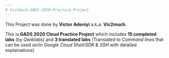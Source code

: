 ```yaml
---
# Vic2much-GADS-2020-Practice-Project
---
```

This Project was done by **Victor Adeniyi** a.k.a. **Vic2much**.

This is **GADS 2020 Cloud Practice Project** which includes **15 completed labs** (by *Qwiklabs*) and **3 translated labs** (Translated to *Command lines* that can be used on/in *Google Cloud Shell/SDK & SSH* with detailed explainations)


